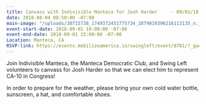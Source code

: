 ```yaml
---
title: Canvass with Indivisible Manteca for Josh Harder     - 09/01/18
date: 2018-08-04 08:50:00 -07:00
main-image: "/uploads/30715738_1749372451775734_2879019396216113135_n.jpg"
event-start-date: 2018-09-01 10:00:00 -07:00
event-end-date: 2018-09-01 15:00:00 -07:00
Location: Manteca, CA
RSVP-link: https://events.mobilizeamerica.io/swingleft/event/8781/?_ga=2.125259914.1030217801.1535063824-886648623.1529343162
---
```



Join Indivisible Manteca, the Manteca Democratic Club, and Swing Left volunteers to canvass for Josh Harder so that we can elect him to represent CA-10 in Congress! 

In order to prepare for the weather, please bring your own cold water bottle, sunscreen, a hat, and comfortable shoes.